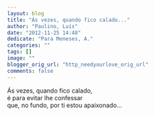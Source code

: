 ```yaml
---
layout: blog
title: "Ás vezes, quando fico calado..."
author: "Paulino, Luís"
date: "2012-11-25 14:48"
dedicate: "Para Meneses, A."
categories: ""
tags: []
image: ""
blogger_orig_url: "http_needyourlove_orig_url"
comments: false
---
```


Ás vezes, quando fico calado,\
é para evitar lhe confessar\
que, no fundo, por ti estou apaixonado...
